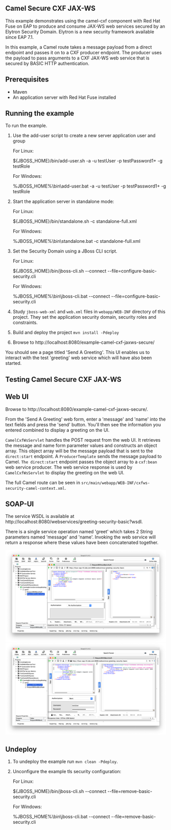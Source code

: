 Camel Secure CXF JAX-WS
------------------------

This example demonstrates using the camel-cxf component with Red Hat Fuse on EAP to produce and consume JAX-WS web
services secured by an Elytron Security Domain. Elytron is a new security framework available since EAP 7.1.

In this example, a Camel route takes a message payload from a direct endpoint and passes it on to a CXF producer
endpoint. The producer uses the payload to pass arguments to a CXF JAX-WS web service that is secured by BASIC HTTP
authentication.

Prerequisites
-------------

* Maven
* An application server with Red Hat Fuse installed

Running the example
-------------------

To run the example.

1. Use the add-user script to create a new server application user and group

    For Linux:

    ${JBOSS_HOME}/bin/add-user.sh -a -u testUser -p testPassword1+ -g testRole

    For Windows:

    %JBOSS_HOME%\bin\add-user.bat -a -u testUser -p testPassword1+ -g testRole

2. Start the application server in standalone mode:

    For Linux:

    ${JBOSS_HOME}/bin/standalone.sh -c standalone-full.xml

    For Windows:

    %JBOSS_HOME%\bin\standalone.bat -c standalone-full.xml

3. Set the Security Domain using a JBoss CLI script.

    For Linux:

    ${JBOSS_HOME}/bin/jboss-cli.sh --connect --file=configure-basic-security.cli

    For Windows:

    %JBOSS_HOME%\bin\jboss-cli.bat --connect --file=configure-basic-security.cli

4. Study `jboss-web-xml` and `web.xml` files in `webapp/WEB-INF` directory of this project. They
set the application security domain, security roles and constraints.

5. Build and deploy the project `mvn install -Pdeploy`

6. Browse to http://localhost:8080/example-camel-cxf-jaxws-secure/

You should see a page titled 'Send A Greeting'. This UI enables us to interact with the test 'greeting' web service which will have also been started.

Testing Camel Secure CXF JAX-WS
-------------------------------

Web UI
------

Browse to http://localhost:8080/example-camel-cxf-jaxws-secure/.

From the 'Send A Greeting' web form, enter a 'message' and 'name' into the text fields and press the 'send' button. You'll then see the information you entered combined to display a greeting on the UI.

`CamelCxfWsServlet` handles the POST request from the web UI. It retrieves the message and name form parameter values and constructs an object array. This object array will be the message payload that is sent to the `direct:start` endpoint. A `ProducerTemplate` sends the message payload to Camel. `The direct:start` endpoint passes the object array to a `cxf:bean` web service producer. The web service response is used by `CamelCxfWsServlet` to display the greeting on the web UI.

The full Camel route can be seen in `src/main/webapp/WEB-INF/cxfws-security-camel-context.xml`.

SOAP-UI
-------

The service WSDL is available at http://localhost:8080/webservices/greeting-security-basic?wsdl.

There is a single service operation named 'greet' which takes 2 String parameters named 'message' and 'name'. Invoking the web service will return a response where these values have been concatenated together.

![Rejected request without basic auth](images/soapUIwithoutBasicAuth_KO.png)
![Request with basic auth](images/soapUIwithBasicAuth_OK.png)

## Undeploy

1. To undeploy the example run `mvn clean -Pdeploy`.

2. Unconfigure the example tls security configuration:

    For Linux:

    ${JBOSS_HOME}/bin/jboss-cli.sh --connect --file=remove-basic-security.cli

    For Windows:

    %JBOSS_HOME%\bin\jboss-cli.bat --connect --file=remove-basic-security.cli
